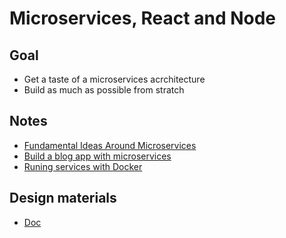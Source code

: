 # Microservices, React and Node

## Goal

- Get a taste of a microservices acrchitecture
- Build as much as possible from stratch

## Notes

- [Fundamental Ideas Around Microservices](./notes/section.01.md)
- [Build a blog app with microservices](./notes/section.02.md)
- [Runing services with Docker](./notes/section03.md)

## Design materials
 - [Doc](https://docs.google.com/spreadsheets/d/1niF4XKdOwSrRPjPyDoTlzvIUf6vf43C7wXqamApLIIE/edit#gid=315761897)
